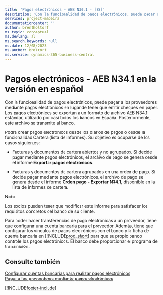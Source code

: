 ```yaml
---
title: 'Pagos electrónicos – AEB N34.1 - [ES]'
description: 'Con la funcionalidad de pagos electrónicos, puede pagar a los proveedores mediante pagos electrónicos exportados a un formato de archivo estándar AEB N34.1.'
services: project-madeira
documentationcenter: ''
author: brentholtorf
ms.topic: conceptual
ms.devlang: al
ms.search.keywords: null
ms.date: 12/08/2023
ms.author: bholtorf
ms.service: dynamics-365-business-central
---
```

# <a name="electronic-payments--aeb-n341-in-the-spanish-version"></a>Pagos electrónicos - AEB N34.1 en la versión en español
Con la funcionalidad de pagos electrónicos, puede pagar a los proveedores mediante pagos electrónicos en lugar de tener que emitir cheques en papel. Los pagos electrónicos se exportan a un formato de archivo AEB N34.1 estándar, utilizado por casi todos los bancos en España. Posteriormente, este archivo se transmite al banco.  

Podrá crear pagos electrónicos desde los diarios de pagos o desde la funcionalidad Cartera (lista de informes). Su objetivo es ocuparse de los casos siguientes:  

- Facturas y documentos de cartera abiertos y no agrupados. Si decide pagar mediante pagos electrónicos, el archivo de pago se genera desde el informe **Exportar pagos electrónicos**.  

- Facturas y documentos de cartera agrupados en una orden de pago. Si decide pagar mediante pagos electrónicos, el archivo de pago se genera desde el informe **Orden pago - Exportar N34.1**, disponible en la lista de informes de cartera.  

> [!NOTE]  
>  Los socios pueden tener que modificar este informe para satisfacer los requisitos concretos del banco de su cliente.  

Para poder hacer transferencias de pago electrónicas a un proveedor, tiene que configurar una cuenta bancaria para el proveedor. Además, tiene que configurar los vínculos de pagos electrónicos con el banco y la ficha de cuenta bancaria en [!INCLUDE[prod_short](../../includes/prod_short.md)] para que su propio banco controle los pagos electrónicos. El banco debe proporcionar el programa de transmisión.  

## <a name="see-also"></a>Consulte también
 [Configurar cuentas bancarias para realizar pagos electrónicos](how-to-set-up-bank-accounts-for-electronic-payments.md)   
 [Pagar a los proveedores mediante pagos electrónicos](how-to-pay-vendors-by-using-electronic-payments.md) 


[!INCLUDE[footer-include](../../includes/footer-banner.md)]
